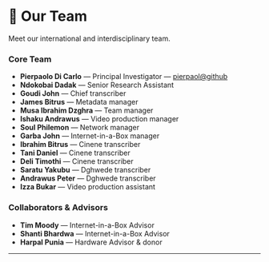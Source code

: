 # 👥 Our Team

Meet our international and interdisciplinary team.  

### Core Team
- **Pierpaolo Di Carlo** — Principal Investigator — [pierpaol@github](https://github.com/username)  
- **Ndokobai Dadak** — Senior Research Assistant  
- **Goudi John** — Chief transcriber   
- **James Bitrus** — Metadata manager
- **Musa Ibrahim Dzghra** — Team manager
- **Ishaku Andrawus** — Video production manager
- **Soul Philemon** — Network manager
- **Garba John** — Internet-in-a-Box manager
- **Ibrahim Bitrus** — Cinene transcriber
- **Tani Daniel** — Cinene transcriber
- **Deli Timothi** — Cinene transcriber
- **Saratu Yakubu** — Dghwede transcriber
- **Andrawus Peter** — Dghwede transcriber
- **Izza Bukar** — Video production assistant

### Collaborators & Advisors
- **Tim Moody** — Internet-in-a-Box Advisor  
- **Shanti Bhardwa** — Internet-in-a-Box Advisor  
- **Harpal Punia** — Hardware Advisor & donor 

---

